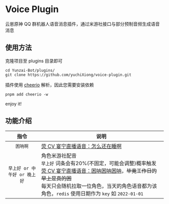 # Voice Plugin
云崽原神 QQ 群机器人语音消息插件，通过米游社接口与部分预制音频生成语音消息

## 使用方法

克隆项目至 plugins 目录即可
```
cd Yunzai-Bot/plugins/
git clone https://github.com/yuchiXiong/voice-plugin.git
```

插件使用 [cheerio](https://cheerio.js.org/) 解析，因此您需要安装依赖

```
pnpm add cheerio -w
```

enjoy it!


## 功能介绍
| 指令 | 说明 |
| :---: | --- |
| `困呐啊` | [荧 CV 宴宁直播语音：怎么还在睡啊](https://www.bilibili.com/video/BV1NS4y1q7n3/?spm_id_from=333.337.search-card.all.click) |
| `早上好 or 中午好 or 晚上好` | 角色米游社配音<br /> `早上好` 词条会有20%(不固定，可能会调整)概率触发[荧 CV 宴宁直播语音：困呐困呐困呐](https://www.bilibili.com/video/BV14R4y1f7Ei/?spm_id_from=333.337.search-card.all.click&vd_source=d1b989264b8b671d1a2be75bf67c00b0)，~~毕竟工作日的早上是真的困~~<br /> 每天只会随机拉取一位角色，当天的角色语音都为该角色，`redis` 使用日期作为 `key` 如 `2022-01-01` |

